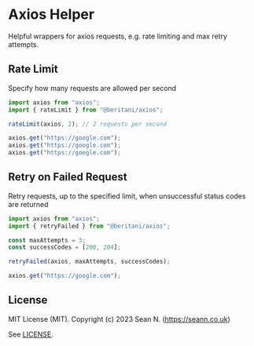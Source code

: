 # Axios Helper

Helpful wrappers for axios requests, e.g. rate limiting and max retry attempts.

## Rate Limit

Specify how many requests are allowed per second

```ts
import axios from "axios";
import { rateLimit } from "@beritani/axios";

rateLimit(axios, 2); // 2 requests per second

axios.get("https://google.com");
axios.get("https://google.com");
axios.get("https://google.com");
```

## Retry on Failed Request

Retry requests, up to the specified limit, when unsuccessful status codes are returned

```ts
import axios from "axios";
import { retryFailed } from "@beritani/axios";

const maxAttempts = 3;
const successCodes = [200, 204];

retryFailed(axios, maxAttempts, successCodes);

axios.get("https://google.com");
```

## License

MIT License (MIT). Copyright (c) 2023 Sean N. (https://seann.co.uk)

See [LICENSE](/LICENSE).

